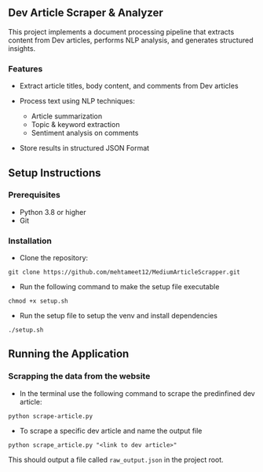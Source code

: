 ## Dev Article Scraper & Analyzer

This project implements a document processing pipeline that extracts content from Dev articles, performs NLP analysis, and generates structured insights.

### Features

- Extract article titles, body content, and comments from Dev articles
- Process text using NLP techniques:

  - Article summarization
  - Topic & keyword extraction
  - Sentiment analysis on comments

- Store results in structured JSON Format

## Setup Instructions

### Prerequisites

- Python 3.8 or higher
- Git

### Installation

- Clone the repository:

```
git clone https://github.com/mehtameet12/MediumArticleScrapper.git
```

- Run the following command to make the setup file executable

```
chmod +x setup.sh
```

- Run the setup file to setup the venv and install dependencies

```
./setup.sh
```

## Running the Application

### Scrapping the data from the website

- In the terminal use the following command to scrape the predinfined dev article:

```
python scrape-article.py
```

- To scrape a specific dev article and name the output file

```
python scrape_article.py "<link to dev article>"
```

This should output a file called `raw_output.json` in the project root.
